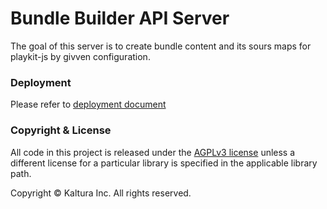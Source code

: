# Bundle Builder API Server

The goal of this server is to create bundle content and its sours maps for playkit-js by givven configuration.

### Deployment
Please refer to [deployment document](bundle_builder_server_deployment.md)

### Copyright & License

All code in this project is released under the [AGPLv3 license](http://www.gnu.org/licenses/agpl-3.0.html) unless a different license for a particular library is specified in the applicable library path.

Copyright © Kaltura Inc. All rights reserved.
